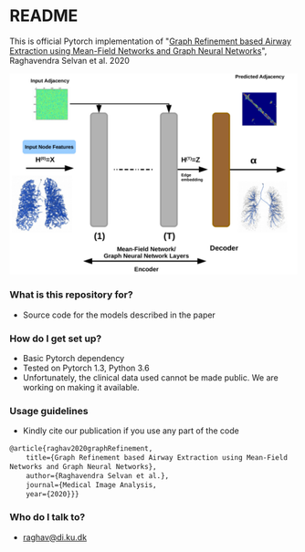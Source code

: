 # README #

This is official Pytorch implementation of 
"[Graph Refinement based Airway Extraction using Mean-Field Networks and Graph Neural Networks](https://arxiv.org/abs/1811.08674)", Raghavendra Selvan et al. 2020

![lotenet](graphRefine.png)
### What is this repository for? ###

* Source code for the models described in the paper

### How do I get set up? ###

* Basic Pytorch dependency
* Tested on Pytorch 1.3, Python 3.6 
* Unfortunately, the clinical data used cannot be made public. We are working on making it available. 

### Usage guidelines ###

* Kindly cite our publication if you use any part of the code
```
@article{raghav2020graphRefinement,
 	title={Graph Refinement based Airway Extraction using Mean-Field Networks and Graph Neural Networks},
	author={Raghavendra Selvan et al.},
 	journal={Medical Image Analysis,
	year={2020}}}
```

### Who do I talk to? ###

* raghav@di.ku.dk


